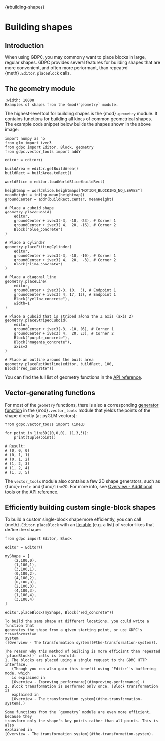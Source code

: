 {#building-shapes}
# Building shapes

## Introduction

When using GDPC, you may commonly want to place blocks in large, regular shapes.
GDPC provides several features for building shapes that are more convenient,
and often more performant, than repeated {meth}`.Editor.placeBlock` calls.



## The geometry module

```{figure} ../images/geometry-example.png
:width: 10000
Examples of shapes from the {mod}`geometry` module.
```

The highest-level tool for building shapes is the {mod}`.geometry` module.
It contains functions for building all kinds of common geometrical shapes.
The example code snippet below builds the shapes shown in the above image:

```{code-block} python
import numpy as np
from glm import ivec3
from gdpc import Editor, Block, geometry
from gdpc.vector_tools import addY

editor = Editor()

buildArea = editor.getBuildArea()
buildRect = buildArea.toRect()

worldSlice = editor.loadWorldSlice(buildRect)

heightmap = worldSlice.heightmaps["MOTION_BLOCKING_NO_LEAVES"]
meanHeight = int(np.mean(heightmap))
groundCenter = addY(buildRect.center, meanHeight)

# Place a cuboid shape
geometry.placeCuboid(
    editor,
    groundCenter + ivec3(-3, -10, -23), # Corner 1
    groundCenter + ivec3( 4,  20, -16), # Corner 2
    Block("blue_concrete")
)

# Place a cylinder
geometry.placeFittingCylinder(
    editor,
    groundCenter + ivec3(-3, -10, -10), # Corner 1
    groundCenter + ivec3( 4,  20,  -3), # Corner 2
    Block("lime_concrete")
)

# Place a diagonal line
geometry.placeLine(
    editor,
    groundCenter + ivec3(-3, 10,  3), # Endpoint 1
    groundCenter + ivec3( 4, 17, 10), # Endpoint 1
    Block("yellow_concrete"),
    width=1
)

# Place a cuboid that is striped along the Z axis (axis 2)
geometry.placeStripedCuboid(
    editor,
    groundCenter + ivec3(-3, -10, 16), # Corner 1
    groundCenter + ivec3( 4,  20, 23), # Corner 2
    Block("purple_concrete"),
    Block("magenta_concrete"),
    axis=2
)

# Place an outline around the build area
geometry.placeRectOutline(editor, buildRect, 100, Block("red_concrete"))
```

You can find the full list of geometry functions in the
[API reference](../api/gdpc.geometry).


## Vector-generating functions

For most of the `geometry` functions, there is also a corresponding
[generator function](https://docs.python.org/3/glossary.html#term-generator)
in the {mod}`.vector_tools` module that yields the points of the shape directly
(as pyGLM vectors):

```{code-block} python
from gdpc.vector_tools import line3D

for point in line3D((0,0,0), (1,3,5)):
    print(tuple(point))

# Result:
# (0, 0, 0)
# (0, 1, 1)
# (0, 1, 2)
# (1, 2, 3)
# (1, 2, 4)
# (1, 3, 5)
```

The `vector_tools` module also contains a few 2D shape generators, such as
{func}`circle` and {func}`line2D`. For more info, see
[Overview - Additional tools](#additional-tools)
or the [API reference](../api/gdpc.vector_tools).


## Efficiently building custom single-block shapes

To build a custom single-block shape more efficiently, you can call
{meth}`.Editor.placeBlock` with an
[Iterable](https://docs.python.org/3/glossary.html#term-iterable) (e.g. a list)
of vector-likes that define the shape:

```{code-block} python
from gdpc import Editor, Block

editor = Editor()

myShape = [
    (2,100,0),
    (1,100,1),
    (3,100,1),
    (0,100,2),
    (4,100,2),
    (0,100,3),
    (2,100,3),
    (4,100,3),
    (1,100,4),
    (3,100,4)
]

editor.placeBlock(myShape, Block("red_concrete"))
```

```{tip}
To build the same shape at different locations, you could write a function that
generates the shape from a given starting point, or use GDPC's transformation
system
([Overview - The transformation system](#the-transformation-system)).
```

```{note}
The reason why this method of building is more efficient than repeated
`placeBlock()` calls is twofold:
1. The blocks are placed using a single request to the GDMC HTTP interface.
   (Though you can also gain this benefit using `Editor`'s buffering mode, which
   is explained in
   [Overview - Improving performance](#improving-performance).)
2. Block transformation is performed only once. (Block transformation is
   explained in
   [Overview - The transformation system](#the-transformation-system).)

Some functions from the `geometry` module are even more efficient, because they
transform only the shape's key points rather than all points. This is also
explained in
[Overview - The transformation system](#the-transformation-system).
```

